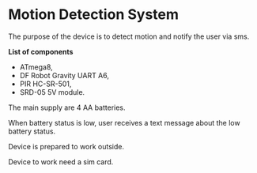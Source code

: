 # Motion Detection System

The purpose of the device is to detect motion and notify the user via sms.

**List of components**

- ATmega8,
- DF Robot Gravity UART A6,
- PIR HC-SR-501,
- SRD-05 5V module.

The main supply are 4 AA batteries.

When battery status is low, user receives a text message about the low battery status.

Device is prepared to work outside.

Device to work need a sim card.

